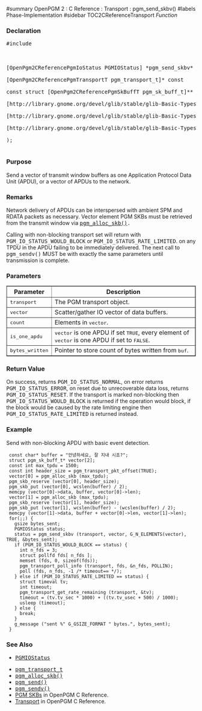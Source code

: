 ﻿#summary OpenPGM 2 : C Reference : Transport : pgm\_send\_skbv()
#labels Phase-Implementation
#sidebar TOC2CReferenceTransport
_Function_
### Declaration ###
<pre>
#include <pgm/pgm.h><br>
<br>
[OpenPgm2CReferencePgmIoStatus PGMIOStatus] *pgm_send_skbv* (<br>
[OpenPgm2CReferencePgmTransportT pgm_transport_t]* const           transport,<br>
const struct [OpenPgm2CReferencePgmSkBuffT pgm_sk_buff_t]**     vector,<br>
[http://library.gnome.org/devel/glib/stable/glib-Basic-Types.html#guint guint]                            count,<br>
[http://library.gnome.org/devel/glib/stable/glib-Basic-Types.html#gboolean gboolean]                         is_one_apdu,<br>
[http://library.gnome.org/devel/glib/stable/glib-Basic-Types.html#gsize gsize]*                           bytes_written<br>
);<br>
</pre>

### Purpose ###
Send a vector of transmit window buffers as one Application Protocol Data Unit (APDU), or a vector of APDUs to the network.

### Remarks ###
Network delivery of APDUs can be interspersed with ambient SPM and RDATA packets as necessary.  Vector element PGM SKBs must be retrieved from the transmit window via <tt><a href='OpenPgm2CReferencePgmAllocSkb.md'>pgm_alloc_skb()</a>.</tt>

Calling with non-blocking transport set will return with <tt>PGM_IO_STATUS_WOULD_BLOCK</tt> or <tt>PGM_IO_STATUS_RATE_LIMITED</tt>. on any TPDU in the APDU failing to be immediately delivered.  The next call to <tt>pgm_sendv()</tt> MUST be with exactly the same parameters until transmission is complete.

### Parameters ###

<table cellpadding='5' border='1' cellspacing='0'>
<tr>
<th>Parameter</th>
<th>Description</th>
</tr>
<tr>
<td><tt>transport</tt></td>
<td>The PGM transport object.</td>
</tr><tr>
<td><tt>vector</tt></td>
<td>Scatter/gather IO vector of data buffers.</td>
</tr><tr>
<td><tt>count</tt></td>
<td>Elements in <tt>vector</tt>.</td>
</tr><tr>
<td><tt>is_one_apdu</tt></td>
<td><tt>vector</tt> is one APDU if set <tt>TRUE</tt>, every element of <tt>vector</tt> is one APDU if set to <tt>FALSE</tt>.</td>
</tr><tr>
<td><tt>bytes_written</tt></td>
<td>Pointer to store count of bytes written from <tt>buf</tt>.</td>
</tr>
</table>

### Return Value ###
On success, returns <tt>PGM_IO_STATUS_NORMAL</tt>, on error returns <tt>PGM_IO_STATUS_ERROR</tt>, on reset due to unrecoverable data loss, returns <tt>PGM_IO_STATUS_RESET</tt>.  If the transport is marked non-blocking then <tt>PGM_IO_STATUS_WOULD_BLOCK</tt> is returned if the operation would block, if the block would be caused by the rate limiting engine then <tt>PGM_IO_STATUS_RATE_LIMITED</tt> is returned instead.

### Example ###
Send with non-blocking APDU with basic event detection.

```
 const char* buffer = "안녕하세요, 잘 지내 시죠?";
 struct pgm_sk_buff_t* vector[2];
 const int max_tpdu = 1500;
 const int header_size = pgm_transport_pkt_offset(TRUE);
 vector[0] = pgm_alloc_skb (max_tpdu);
 pgm_skb_reserve (vector[0], header_size);
 pgm_skb_put (vector[0], wcslen(buffer) / 2);
 memcpy (vector[0]->data, buffer, vector[0]->len);
 vector[1] = pgm_alloc_skb (max_tpdu);
 pgm_skb_reserve (vector[1], header_size);
 pgm_skb_put (vector[1], wcslen(buffer) - (wcslen(buffer) / 2);
 memcpy (vector[1]->data, buffer + vector[0]->len, vector[1]->len);
 for(;;) {
   gsize bytes_sent;
   PGMIOStatus status;
   status = pgm_send_skbv (transport, vector, G_N_ELEMENTS(vector), TRUE, &bytes_sent);
   if (PGM_IO_STATUS_WOULD_BLOCK == status) {
     int n_fds = 3;
     struct pollfd fds[ n_fds ];
     memset (fds, 0, sizeof(fds));
     pgm_transport_poll_info (transport, fds, &n_fds, POLLIN);
     poll (fds, n_fds, -1 /* timeout=∞ */);
   } else if (PGM_IO_STATUS_RATE_LIMITED == status) {
     struct timeval tv;
     int timeout;
     pgm_transport_get_rate_remaining (transport, &tv);
     timeout = (tv.tv_sec * 1000) + ((tv.tv_usec + 500) / 1000);
     usleep (timeout);
   } else {
     break;
   }
   g_message ("sent %" G_GSIZE_FORMAT " bytes.", bytes_sent);
 }
```

### See Also ###
  * <tt><a href='OpenPgm2CReferencePgmIoStatus.md'>PGMIOStatus</a></tt><br>
<ul><li><tt><a href='OpenPgm2CReferencePgmTransportT.md'>pgm_transport_t</a></tt><br>
</li><li><tt><a href='OpenPgm2CReferencePgmAllocSkb.md'>pgm_alloc_skb()</a></tt><br>
</li><li><tt><a href='OpenPgm2CReferencePgmSend.md'>pgm_send()</a></tt><br>
</li><li><tt><a href='OpenPgm2CReferencePgmSendv.md'>pgm_sendv()</a></tt><br>
</li><li><a href='OpenPgm2CReferencePgmSkbs.md'>PGM SKBs</a> in OpenPGM C Reference.<br>
</li><li><a href='OpenPgm2CReferenceTransport.md'>Transport</a> in OpenPGM C Reference.